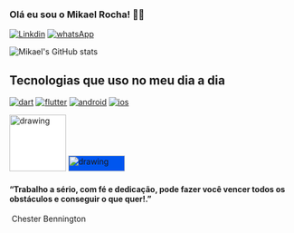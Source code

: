 ### Olá eu sou o Mikael Rocha! 👨‍💻
[![Linkdin](https://img.shields.io/badge/LinkedIn-0077B5?style=for-the-badge&logo=linkedin&logoColor=white)](https://www.linkedin.com/in/mikael-rocha-7302751ba/)
[![whatsApp](https://img.shields.io/badge/WhatsApp-25D366?style=for-the-badge&logo=whatsapp&logoColor=white)](https://api.whatsapp.com/send?phone=5584991110267&text=Ol%C3%A1%20bem%20vindo%20ao%20meu%20perfil,%20fique%20a%20vontade!)


![Mikael's GitHub stats](https://github-readme-stats.vercel.app/api?username=Mik255&show_icons=true&theme=transparent)


## Tecnologias que uso no meu dia a dia 

[![dart](https://img.shields.io/badge/Dart-0175C2?style=for-the-badge&logo=dart&logoColor=white)]()
[![flutter](https://img.shields.io/badge/Flutter-02569B?style=for-the-badge&logo=flutter&logoColor=white)]()
[![android](https://img.shields.io/badge/Android-3DDC84?style=for-the-badge&logo=android&logoColor=white)]()
[![ios](https://img.shields.io/badge/iOS-000000?style=for-the-badge&logo=ios&logoColor=white)]()



<img src="https://www.gstatic.com/devrel-devsite/prod/v4fdbc33a55781dc592d32bc0c5d1eb8f6c96a05c8dafb5ba814fcab1c6bf1229/firebase/images/lockup.svg" alt="drawing" style="width:100px; background-color:white"/>  <img src="https://codemagic.io/landing-assets/svg/logo-white.svg" alt="drawing" style="width:100px; background-color:#0056ef; height:28px;"/>


#### “Trabalho a sério, com fé e dedicação, pode fazer você vencer todos os obstáculos e conseguir o que quer!.”
 Chester Bennington
